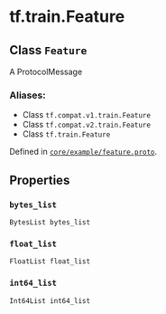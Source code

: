 <div itemscope itemtype="http://developers.google.com/ReferenceObject">
<meta itemprop="name" content="tf.train.Feature" />
<meta itemprop="path" content="Stable" />
<meta itemprop="property" content="bytes_list"/>
<meta itemprop="property" content="float_list"/>
<meta itemprop="property" content="int64_list"/>
</div>

# tf.train.Feature

## Class `Feature`

A ProtocolMessage



### Aliases:

* Class `tf.compat.v1.train.Feature`
* Class `tf.compat.v2.train.Feature`
* Class `tf.train.Feature`



Defined in [`core/example/feature.proto`](/code/stable/tensorflow/core/example/feature.proto).

<!-- Placeholder for "Used in" -->


## Properties

<h3 id="bytes_list"><code>bytes_list</code></h3>

`BytesList bytes_list`


<h3 id="float_list"><code>float_list</code></h3>

`FloatList float_list`


<h3 id="int64_list"><code>int64_list</code></h3>

`Int64List int64_list`




